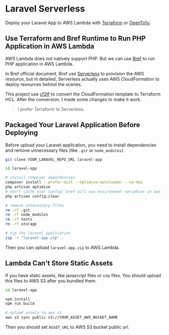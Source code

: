 # Laravel Serverless

Deploy your Laravel App to AWS Lambda with [Terraform](https://www.terraform.io/) or [OpenTofu](https://opentofu.org/).

## Use Terraform and Bref Runtime to Run PHP Application in AWS Lambda

AWS Lambda does not natively support PHP. But we can use [Bref](https://bref.sh/) to run PHP application in AWS Lambda.

In Bref official document, Bref use [Serverless](https://www.serverless.com/) to provision the AWS resource, but in detailed, Serverless actually uses AWS CloudFormation to deploy resources behind the scenes.

This project use [cf2tf](https://github.com/DontShaveTheYak/cf2tf) to convert the CloudFormation template to Terraform HCL. After the conversion, I made some changes to make it work.

> I prefer Terraform to Serverless.

## Packaged Your Laravel Application Before Deploying

Before upload your Laravel application, you need to install dependencies and remove unnecessary files (like `.git` or `node_modules`).

```bash
git clone YOUR_LARAVEL_REPO_URL laravel-app

cd laravel-app

# install composer dependencies
composer install --prefer-dist --optimize-autoloader --no-dev
php artisan optimize
# don't cache your config! bref will use environment variables in aws lambda
php artisan config:clear

# remove unnecessary files
rm -rf .git
rm -rf node_modules
rm -rf tests
rm -rf storage

# zip the laravel application
zip -r "laravel-app.zip" .
```

Then you can upload `laravel-app.zip` to AWS Lambda.

## Lambda Can't Store Static Assets

If you have static assets, like javascript files or css files.
You should upload this files to AWS S3 after you bundled them.

```bash
cd laravel-app

npm install
npm run build

# upload assets to aws s3
aws s3 sync public s3://YOUR_ASSET_AWS_BUCKET_NAME
```

Then you should set `ASSET_URL` to AWS S3 bucket public url.
